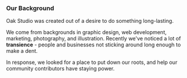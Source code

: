 ### Our Background

Oak Studio was created out of a desire to do something long-lasting.

We come from backgrounds in graphic design, web development, marketing, photography, and illustration. Recently we've noticed a lot of **transience** - people and businesses not sticking around long enough to make a dent.

In response, we looked for a place to put down our roots, and help our community contributors have staying power.